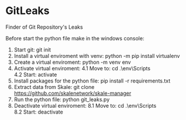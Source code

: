 # GitLeaks
 Finder of Git Repository's  Leaks

Before start the python file make in the windows console:

1. Start git: git init
2. Install a virtual enviroment with venv: python -m pip install virtualenv 
3. Create a virtual enviroment: python -m venv env
4. Activate virtual enviroment:
  4.1 Move to: cd .\env\Scripts\
  4.2 Start: activate
5. Install packages for the python file: pip install -r requirements.txt
6. Extract data from Skale: git clone https://github.com/skalenetwork/skale-manager
7. Run the python file: python git_leaks.py
8. Deactivate virtual enviroment:
  8.1 Move to: cd .\env\Scripts\
  8.2 Start: deactivate
